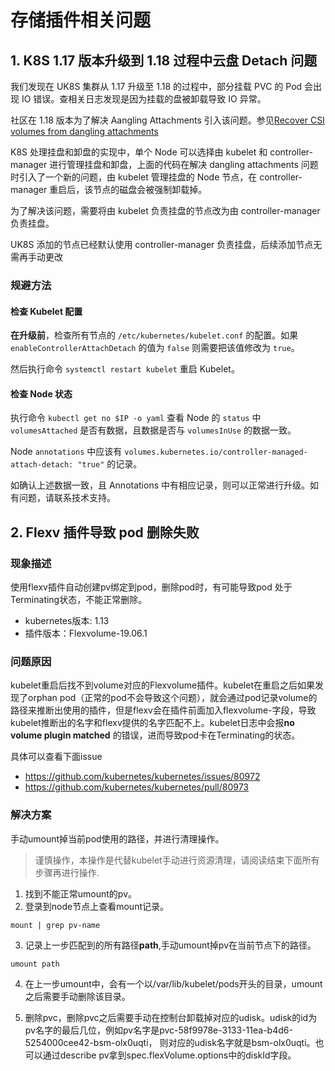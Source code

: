 # 存储插件相关问题

## 1. K8S 1.17 版本升级到 1.18 过程中云盘 Detach 问题

我们发现在 UK8S 集群从 1.17 升级至 1.18 的过程中，部分挂载 PVC 的 Pod 会出现 IO 错误。查相关日志发现是因为挂载的盘被卸载导致 IO 异常。

社区在 1.18 版本为了解决 Aangling Attachments 引入该问题。参见[Recover CSI volumes from dangling attachments](https://github.com/kubernetes/kubernetes/commit/4cd106a920cde9c2929d9d0e20e2e96b875b8e2d)

K8S 处理挂盘和卸盘的实现中，单个 Node 可以选择由 kubelet 和 controller-manager 进行管理挂盘和卸盘，上面的代码在解决 dangling attachments 问题时引入了一个新的问题，由 kubelet 管理挂盘的 Node 节点，在 controller-manager 重启后，该节点的磁盘会被强制卸载掉。

为了解决该问题，需要将由 kubelet 负责挂盘的节点改为由 controller-manager 负责挂盘。

UK8S 添加的节点已经默认使用 controller-manager 负责挂盘，后续添加节点无需再手动更改

### 规避方法

#### 检查 Kubelet 配置

**在升级前**，检查所有节点的 `/etc/kubernetes/kubelet.conf` 的配置。如果 `enableControllerAttachDetach` 的值为 `false` 则需要把该值修改为 `true`。

然后执行命令 `systemctl restart kubelet` 重启 Kubelet。

#### 检查 Node 状态

执行命令 `kubectl get no $IP -o yaml` 查看 Node 的 `status` 中 `volumesAttached` 是否有数据，且数据是否与 `volumesInUse` 的数据一致。

Node `annotations` 中应该有 `volumes.kubernetes.io/controller-managed-attach-detach: "true"` 的记录。

如确认上述数据一致，且 Annotations 中有相应记录，则可以正常进行升级。如有问题，请联系技术支持。


## 2. Flexv 插件导致 pod 删除失败

### 现象描述

使用flexv插件自动创建pv绑定到pod，删除pod时，有可能导致pod 处于Terminating状态，不能正常删除。
* kubernetes版本: 1.13
* 插件版本：Flexvolume-19.06.1

### 问题原因

kubelet重启后找不到volume对应的Flexvolume插件。kubelet在重启之后如果发现了orphan pod（正常的pod不会导致这个问题），就会通过pod记录volume的路径来推断出使用的插件，但是flexv会在插件前面加入flexvolume-字段，导致kubelet推断出的名字和flexv提供的名字匹配不上。kubelet日志中会报**no volume plugin matched** 的错误，进而导致pod卡在Terminating的状态。


具体可以查看下面issue
* https://github.com/kubernetes/kubernetes/issues/80972
* https://github.com/kubernetes/kubernetes/pull/80973

### 解决方案

手动umount掉当前pod使用的路径，并进行清理操作。

> 谨慎操作，本操作是代替kubelet手动进行资源清理，请阅读结束下面所有步骤再进行操作.

1. 找到不能正常umount的pv。
2. 登录到node节点上查看mount记录。
```
mount | grep pv-name
```
3. 记录上一步匹配到的所有路径**path**,手动umount掉pv在当前节点下的路径。
```
umount path
```
4. 在上一步umount中，会有一个以/var/lib/kubelet/pods开头的目录，umount之后需要手动删除该目录。

5. 删除pvc，删除pvc之后需要手动在控制台卸载掉对应的udisk。udisk的id为pv名字的最后几位，例如pv名字是pvc-58f9978e-3133-11ea-b4d6-5254000cee42-bsm-olx0uqti， 则对应的udisk名字就是bsm-olx0uqti。也可以通过describe pv拿到spec.flexVolume.options中的diskId字段。
